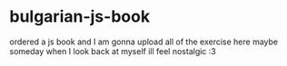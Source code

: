# bulgarian-js-book
ordered a js book and I am gonna upload all of the exercise here maybe someday when I look back at myself ill feel nostalgic :3
